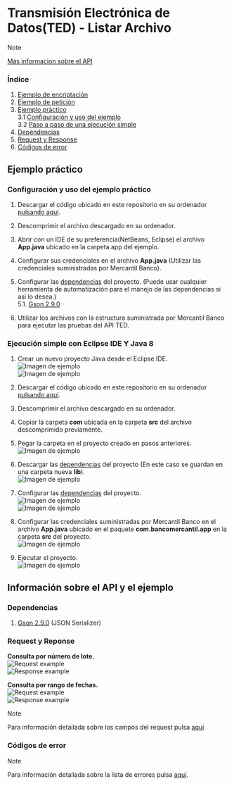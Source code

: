 # Transmisión Electrónica de Datos(TED) - Listar Archivo

>[!NOTE]
[Más informacion sobre el API](https://apiportal.mercantilbanco.com/mercantil-banco/produccion/product/24422)

### Índice
    
1. [Ejemplo de encriptación](./src/com/bancomercantil/crypto/AES.java)
2. [Ejemplo de petición](./src/com/bancomercantil/app/App.java)
3. [Ejemplo práctico](#playground)<br>
3.1 [Configuración y uso del ejemplo](#example-config)<br>
3.2 [Paso a paso de una ejecución simple](#example)<br>
4. [Dependencias](#dependecies)
5. [Request y Response](#rq)
6. [Códigos de error](#error-codes)

<a id="playground" ></a>
## Ejemplo práctico

<a id="example-config"> </a>
### Configuración y uso del ejemplo práctico

1. Descargar el código ubicado en este repositorio en su ordenador [pulsando aquí](https://github.com/apimercantil/TED/releases/download/V1/listar-archivo.zip).<br>

2. Descomprimir el archivo descargado en su ordenador.<br>

3. Abrir con un IDE de su preferencia(NetBeans, Eclipse) el archivo **App.java** ubicado en la carpeta app del ejemplo.<br>

4. Configurar sus credenciales en el archivo **App.java** (Utilizar las credenciales suministradas por Mercantil Banco).<br>

5. Configurar las [dependencias](#dependecies) del proyecto. (Puede usar cualquier herramienta de automatización para el manejo de las dependencias si así lo desea.)<br>
    5.1. [Gson 2.9.0](https://mvnrepository.com/artifact/com.google.code.gson/gson/2.9.0)<br>

6. Utilizar los archivos con la estructura suministrada por Mercantil Banco para ejecutar las pruebas del API TED.<br>

<a id="example"> </a>
### Ejecución simple con Eclipse IDE Y Java 8

1. Crear un nuevo proyecto Java desde el Eclipse IDE.<br>
![Imagen de ejemplo](./img/readme-img-1.png)<br>
![Imagen de ejemplo](./img/readme-img-2.png)<br>

2. Descargar el código ubicado en este repositorio en su ordenador [pulsando aquí](https://github.com/apimercantil/TED/releases/download/V1/listar-archivo.zip).<br>

3. Descomprimir el archivo descargado en su ordenador.<br>

4. Copiar la carpeta **com** ubicada en la carpeta **src** del archivo descomprimido previamente.<br>

5. Pegar la carpeta en el proyecto creado en pasos anteriores.<br>
![Imagen de ejemplo](./img/readme-img-3.png)<br>

6. Descargar las [dependencias](#dependecies) del proyecto (En este caso se guardan en una carpeta nueva **lib**).<br>
![Imagen de ejemplo](./img/readme-img-4.png)<br>

7. Configurar las [dependencias](#dependecies) del proyecto.<br>
![Imagen de ejemplo](./img/readme-img-5.png)<br>
![Imagen de ejemplo](./img/readme-img-6.png)<br>

8. Configurar las credenciales suministradas por Mercantil Banco en el archivo  **App.java** ubicado en el paquete **com.bancomercantil.app** en la carpeta **src** del proyecto.<br>
![Imagen de ejemplo](./img/readme-img-7.png)<br>

9. Ejecutar el proyecto.<br>
![Imagen de ejemplo](./img/readme-img-8.png)<br>

## Información sobre el API y el ejemplo

<a id="dependecies"></a>
### Dependencias
1. [Gson 2.9.0](https://mvnrepository.com/artifact/com.google.code.gson/gson/2.9.0) (JSON Serializer)<br>

<a id="rq"></a>
### Request y Reponse

**Consulta por número de lote.** <br>
![Request example](https://www.mercantilbanco.com/mercprod/apiportal/images/ted-listar-lote-request-json-x-numero-de-lote.png)<br>
![Response example](https://www.mercantilbanco.com/mercprod/apiportal/images/ted-listar-lote-response-json-x-numero-de-lote.png)<br>

**Consulta por rango de fechas.** <br>
![Request example](https://www.mercantilbanco.com/mercprod/apiportal/images/ted-listar-lote-request-json-x-fecha.png)<br>
![Response example](https://www.mercantilbanco.com/mercprod/apiportal/images/ted-listar-lote-response-json-x-fecha.png)<br>

>[!NOTE]
Para información detallada sobre los campos del request pulsa [aquí](https://www.mercantilbanco.com/mercprod/apiportal/pdfs/api_ted_descripcion_de_atributos_y_campos_cargar_archivo_1.pdf)

<a id="error-codes"></a>
### Códigos de error

>[!NOTE]
Para información detallada sobre la lista de errores pulsa [aquí](https://www.mercantilbanco.com/mercprod/apiportal/pdfs/api_ted_tipo_de_errores_1.pdf).
